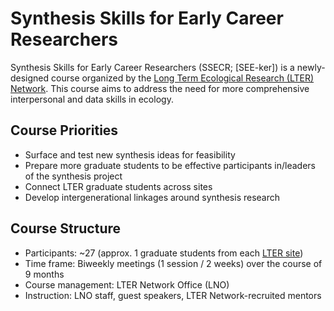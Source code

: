 # Synthesis Skills for Early Career Researchers

Synthesis Skills for Early Career Researchers (SSECR; \[SEE-ker\]) is a newly-designed course organized by the [Long Term Ecological Research (LTER) Network](https://lternet.edu/). This course aims to address the need for more comprehensive interpersonal and data skills in ecology. 

## Course Priorities

- Surface and test new synthesis ideas for feasibility
- Prepare more graduate students to be effective participants in/leaders of the synthesis project
- Connect LTER graduate students across sites
- Develop intergenerational linkages around synthesis research

## Course Structure

- Participants: ~27 (approx. 1 graduate students from each [LTER site](https://lternet.edu/site/))
- Time frame: Biweekly meetings (1 session / 2 weeks) over the course of 9 months
- Course management: LTER Network Office (LNO)
- Instruction: LNO staff, guest speakers, LTER Network-recruited mentors
